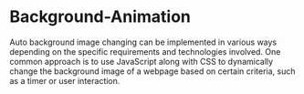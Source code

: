 # Background-Animation
Auto background image changing can be implemented in various ways depending on the specific requirements and technologies involved. One common approach is to use JavaScript along with CSS to dynamically change the background image of a webpage based on certain criteria, such as a timer or user interaction.
